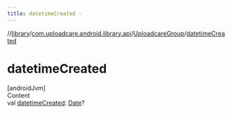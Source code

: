 ```yaml
---
title: datetimeCreated -
---
```

//[library](../../index.md)/[com.uploadcare.android.library.api](../index.md)/[UploadcareGroup](index.md)/[datetimeCreated](datetime-created.md)



# datetimeCreated  
[androidJvm]  
Content  
val [datetimeCreated](datetime-created.md): [Date](https://developer.android.com/reference/kotlin/java/util/Date.html)?  



